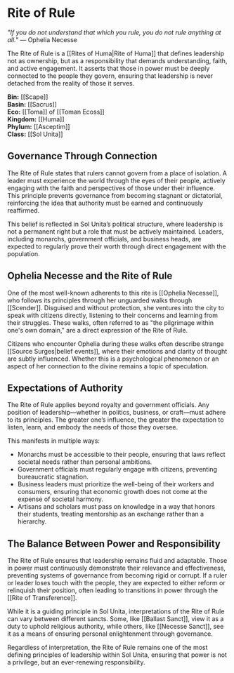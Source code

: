 <!-- wiki-header-section:start -->
# Rite of Rule

_"If you do not understand that which you rule, you do not rule anything at all."_ — Ophelia Necesse

The Rite of Rule is a [[Rites of Huma|Rite of Huma]] that defines leadership not as ownership, but as a responsibility that demands understanding, faith, and active engagement. It asserts that those in power must be deeply connected to the people they govern, ensuring that leadership is never detached from the reality of those it serves.

<!-- wiki-header-section:end -->

**Bin:** [[Scape]]  
**Basin:** [[Sacrus]]  
**Eco:** [[Toma]] of [[Toman Ecoss]]  
**Kingdom:** [[Huma]]  
**Phylum:** [[Asceptim]]  
**Class:** [[Sol Unita]]

## Governance Through Connection

The Rite of Rule states that rulers cannot govern from a place of isolation. A leader must experience the world through the eyes of their people, actively engaging with the faith and perspectives of those under their influence. This principle prevents governance from becoming stagnant or dictatorial, reinforcing the idea that authority must be earned and continuously reaffirmed.

This belief is reflected in Sol Unita’s political structure, where leadership is not a permanent right but a role that must be actively maintained. Leaders, including monarchs, government officials, and business heads, are expected to regularly prove their worth through direct engagement with the population.

## Ophelia Necesse and the Rite of Rule

One of the most well-known adherents to this rite is [[Ophelia Necesse]], who follows its principles through her unguarded walks through [[Scender]]. Disguised and without protection, she ventures into the city to speak with citizens directly, listening to their concerns and learning from their struggles. These walks, often referred to as "the pilgrimage within one's own domain," are a direct expression of the Rite of Rule.

Citizens who encounter Ophelia during these walks often describe strange [[Source Surges|belief events]], where their emotions and clarity of thought are subtly influenced. Whether this is a psychological phenomenon or an aspect of her connection to the divine remains a topic of speculation.

## Expectations of Authority

The Rite of Rule applies beyond royalty and government officials. Any position of leadership—whether in politics, business, or craft—must adhere to its principles. The greater one’s influence, the greater the expectation to listen, learn, and embody the needs of those they oversee.

This manifests in multiple ways:

- Monarchs must be accessible to their people, ensuring that laws reflect societal needs rather than personal ambitions.
- Government officials must regularly engage with citizens, preventing bureaucratic stagnation.
- Business leaders must prioritize the well-being of their workers and consumers, ensuring that economic growth does not come at the expense of societal harmony.
- Artisans and scholars must pass on knowledge in a way that honors their students, treating mentorship as an exchange rather than a hierarchy.

## The Balance Between Power and Responsibility

The Rite of Rule ensures that leadership remains fluid and adaptable. Those in power must continuously demonstrate their relevance and effectiveness, preventing systems of governance from becoming rigid or corrupt. If a ruler or leader loses touch with the people, they are expected to either reform or relinquish their position, often leading to transitions in power through the [[Rite of Transference]].

While it is a guiding principle in Sol Unita, interpretations of the Rite of Rule can vary between different sancts. Some, like [[Ballast Sanct]], view it as a duty to uphold religious authority, while others, like [[Necesse Sanct]], see it as a means of ensuring personal enlightenment through governance.

Regardless of interpretation, the Rite of Rule remains one of the most defining principles of leadership within Sol Unita, ensuring that power is not a privilege, but an ever-renewing responsibility.